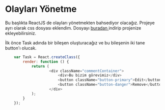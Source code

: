 # Olayları Yönetme

Bu başlıkta ReactJS de olayları yönetmekten bahsediyor olacağız. Projeye ayrı olarak css dosyası eklendim. Dosyayı [buradan ](https://drive.google.com/drive/folders/0BxLeFDQhe16BdG4wcFpySU51UHc?usp=sharing)indirip projenize ekleyebilirsiniz.

İlk önce Task adında bir bileşen oluşturacağız ve bu bileşenin iki tane button'ı olucak.

```js
    var Task = React.createClass({
        render: function () {
            return (
                    <div className="commentContainer">
                        <div>Bu bizim görevimiz</div>
                        <button className="button-primary">Edit</button>
                        <button className="button-danger">Remove</button>
                    </div>
            );
        }
    });
```



